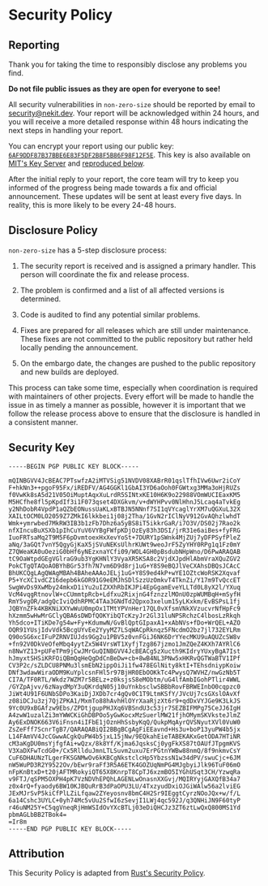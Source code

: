 # Security Policy

## Reporting

Thank you for taking the time to responsibly disclose any problems you find.

**Do not file public issues as they are open for everyone to see!**

All security vulnerabilities in `non-zero-size` should be reported by email
to [security@nekit.dev][Security Email].
Your report will be acknowledged within 24 hours, and you will receive a more
detailed response within 48 hours indicating the next steps in handling your report.

You can encrypt your report using our public key:
[`6AF9DDF87B37BBE6E83F5DF2B8F5B86F98F12F5E`][Security Key].
This key is also available on [MIT's Key Server][MIT Key Server]
and [reproduced below](#security-key).

After the initial reply to your report, the core team will try to keep you
informed of the progress being made towards a fix and official announcement.
These updates will be sent at least every five days. In reality, this is
more likely to be every 24-48 hours.

## Disclosure Policy

`non-zero-size` has a 5-step disclosure process:

1. The security report is received and is assigned a primary handler.
   This person will coordinate the fix and release process.

2. The problem is confirmed and a list of all affected versions is determined.

3. Code is audited to find any potential similar problems.

4. Fixes are prepared for all releases which are still under maintenance.
   These fixes are not committed to the public repository but rather
   held locally pending the announcement.

5. On the embargo date, the changes are pushed to the public repository
   and new builds are deployed.

This process can take some time, especially when coordination is required
with maintainers of other projects. Every effort will be made to handle
the issue in as timely a manner as possible, however it is important that
we follow the release process above to ensure that the disclosure is handled
in a consistent manner.

## Security Key

```text
-----BEGIN PGP PUBLIC KEY BLOCK-----

mQINBGVV4JcBEAC7PTswfzA2iMTVSig51NVDV08XABrR01qslTfhIVw6Uwr2iCoY
F+hkNn3++pgoF95Fx/iREDFV/AG4GGKl1GbAI3YD6aOoh0FGWtxg3MMa3oHjRUZs
f0VwKk8sA5d21V05OiMuptAqxXuLrdR5SINtxKE10H6K9o22988VOmWUCIEaxKM5
M5HCfhe8fl5pKpdIf3i1F073qset4DXGkvm/v+dWYHPvv0NlHhnJ5Lcaq4aTvkEg
y2NhDobR4VpdP1aQZbEONussUaKLxBTBJN5NNnf7SI1qVYcaglYrXM7uQGXuL32X
XAILtOCM0LO2059Z7ZMkI6lkkbei1j08j2Tha/1GvN2rIClNyV912GvAQhzlwhdT
Wmk+ymrwbed7MkRW3IB3b1zFb7Dhz6a5yBS8iT5ikkrGaR/i7O3V/DS02j7Rao2k
nfXIncuBuXSXb1pIhCuYuV6VYBgFWfpKDjOzEy83h3DSI/jrR31e6aiBes+fyFRG
IuoFRTsaMq2T9M5F6pDvmtoexHxXevYoSt+7DURY1pSWnk4MjZUj7yDFPSyfPleZ
aNq/3aGQt7vnY5QgyGjKaX5jSVuNEKsUlhrKUWt9weoJrF5ZyYHY0RPg1q1Fz0mY
Z7QWeaKA0uOeziG0bHf6yNEzxnaYCfi09/WOL4GH0pBsdubNHpWno/D6PwARAQAB
tC9OaWtpdGEgVGlraG9ub3YgKHNlY3VyaXR5KSA8c2VjdXJpdHlAbmVraXQuZGV2
PokCTgQTAQoAOBYhBGr53fh7N7vm6D9d8rj1uG+Y8S9eBQJlVeCXAhsDBQsJCAcC
BhUKCQgLAgQWAgMBAh4BAheAAAoJELj1uG+Y8S9ed4kP+wYE1OZtcWoRSK2Xqvaf
P5+YcXC1vdCZ16depb6kGOR91G9eEMJhSDlSzzUzOmkvT4TknZi/Y17m9TvQccET
SwgWvDs9XwMby24mkxD1iYu2uIZXXhRbIKJPi4EpGgamEveYLLTd0L8yX2l/YXuq
VcM4vqgRtnovlW+cCUmmtpRcb+Ldfxu2RixjnG4fznzzlMOnU0zpWUMBqH+mSyfH
RmY5vgOR/adgQcIviQdhRPMC4TAa3GNdTd2Qpxo3xelum15yLKxkm/EvBSPsL1fj
JQBYnZFk4KBKNiXXYwWuU0mpOx1TMtYPVnHer17QL0vXfsmVNkXVzucvrNfHpFc9
hXzmm5wHwMrGClyQBA6sDWDfQOKYibQTcKzyJr2Gl31luNPSRchzC4lbosLzRkqh
Yh5dco+ITiKDe7g54w+Fy+KdumwN/GvBlQptGIpaxA1+xAbNVs+fDo+WrQEL+AZO
OQR91YUsjIdvVdk5BcgUYvEe2YyyMZ7LSqWACpRknqz5FNcdmO2bz7jl732EYLRm
Q90oSG6xcIFuPZRNVIUJds9Gg2u1PBV5z0vnFGiJ6NK6DrYYecMKU9uAQUZcSW8v
+fn92V0DkVeOfeMbq4yytZx5W4VrsWT1XyfjTzg867jzmo1JmZQeZ4KXh7AYRlC6
n8NwYZ13+pUFeTPm9jCwJMrGuQINBGVV4JcBEACg5zXucth9KIdryYUxyBgA7Ist
hJmyxtSHSiKRFOiQBmQqHeQgDdCnBeDw+cb+8wB4NL3PNw5xHKRvQGTWaBTV1IPf
CV3P2c/sZLDCU8PNMu3lsmEbN2ippOiJi1fw478EGlNity8ktI+TEhsdniypKoiw
DNf3wdawWiraODM9KuYplcsnFHl5r97BjHR0EbOOKkTc4PwysQ7WVHZ/nwGzNb5T
CI7A/TF0RTL/Wkdz7WZM7r5BELz+z0ksjsS8eMObtm/uG4lfAmbIGohPTlir4WWL
/GYZpAjvv/6zNaydMpY3uQKrdqN05j10uYnkbsclwSBBbRovFBRWEInbO0cqpzc0
JiWt4U91F6UNbSDPo3KaiDjJXDb7cr4gQv0C1T9LtmKSfY/JVcUj7csGXslOAvXf
z08iDCJu3zj7QjZPKA1/MxmTo88hAvhHlOYrXaaRjzXt6r9+qdDxVYJGe9K3LkJS
9Yc0U9xBGAfzw9Ebs/ZPDtjgupPHJXq6VBSndU3c53jr7SEZBIFMPg75CeJJ6IgH
A4zwW1uzalZi3mYWWCKiGhDBPOo5yGwKocxMzSuerlMW21fjhOMymSKVksteJlmZ
Ay6ExDNOK663V6iFnsn4iIFbE1jOznHhSsbyKqQ/QukpMqAyrQVSNyutXVl0VuW0
ZsZeFff7ScnrTgB7/QARAQABiQI2BBgBCgAgFiEEavnd+Hs3u+boP13yuPW4b5jx
L14FAmVV4JcCGwwACgkQuPW4b5jxL15jNw/9EQkahEieTABEKAKxGetODA7HTiNR
cM3aKgDU0msYjfgfAi+wQzx/8k8Yf/Kjma6JqsksCj0ygFkXS87tOAUfJTpgmKVS
V3XaDXFwTcdG0+/Cx5RllduJmnLTLSuvm2uxu7ErPGtnYWBw88nmQ/8f9nkmvCsY
CuF6DHAUNzTLgerFKSGNMwOv6kKBCgNkstclcHp5YbzssN1w34dPV/swuCjc+6JM
nW5WuPD3R2Y9522Ov/bEwr9raFf3R5A6ETK4GOZUqNmPG4MJgbyiJlk96TuF06mO
nFpKnBtxD+t20jAFTMRokyiQT65X8KnrpT8CpTJ6xzmBO5IYGhUSqt3CH/YzwqRa
v9FTJ/qSPM5OXPH4pK7VzNDVhEPQhLAGENLwOnasnXXGvj/MQIRYyjGAXQfB34a7
z0x4rQ+fyaody6BW10KJBQuRrB3dPaOPU3LU/4TxzyudDxiOJGiWAlw56a2lviEG
JExMJrSvP5kiCfPlLZiLfqaw2ZYeyosnv8bmC4H2Sr9IEggtCyrzNOoJQx+w/f/L
6a14Cshc3UYLC+0yh74Mc5vUu2SfwI6zSevjI1LWj4qc592J/q3QNHiJN9F60tyP
r46uNM25Y+C5qgVneqRjHmWSIdOvYXcBTLj03eDiQHCJz3ZT6ztLwQxQ800MS1Yd
pbmAGLbBB2TBok4=
=Ir8m
-----END PGP PUBLIC KEY BLOCK-----
```

## Attribution

This Security Policy is adapted from [Rust's Security Policy][Rust Security Policy].

[Security Email]: mailto:security@nekit.dev
[Security Key]: https://nekit.dev/static/keys/security.key
[MIT Key Server]: https://pgp.mit.edu/pks/lookup?op=index&search=0x6AF9DDF87B37BBE6E83F5DF2B8F5B86F98F12F5E
[Rust Security Policy]: https://rust-lang.org/policies/security
